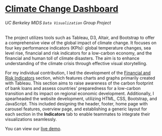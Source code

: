 # [Climate Change Dashboard](https://groups.ischool.berkeley.edu/ClimateVis/index.html)
###### <i>UC Berkeley MIDS `Data Visualization` Group Project</i>

The project utilizes tools such as Tableau, D3, Altair, and Bootstrap to offer a comprehensive view of the global impact of climate change. It focuses on four key performance indicators (KPIs): global temperature changes, sea level rise, financial and risk indicators for a low-carbon economy, and the financial and human toll of climate disasters. The aim is to enhance understanding of the climate crisis through effective visual storytelling.

For my individual contribution, I led the development of the [Financial and Risk Indicators](https://groups.ischool.berkeley.edu/ClimateVis/cfbl.html) section, which features charts and graphs primarily created with Tableau. This section aims to raise awareness of the carbon footprint of bank loans and assess countries' preparedness for a low-carbon transition and its impact on regional economic development. Additionally, I spearheaded the website development, utilizing HTML, CSS, Bootstrap, and JavaScript. This included designing the header, footer, home page with carousel features, overview page, and establishing a generic layout for each section in the **Indicators** tab to enable teammates to integrate their visualizations seamlessly.

You can view our [live demo](https://drive.google.com/file/d/1b4dWghYWxcTrHJvncjXVlBWemisMCdLA/view).











